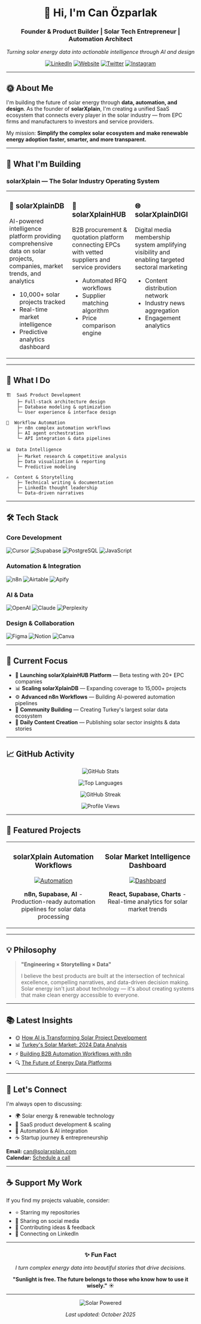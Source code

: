 <div align="center">
  
# 👋 Hi, I'm Can Özparlak

### Founder & Product Builder | Solar Tech Entrepreneur | Automation Architect

*Turning solar energy data into actionable intelligence through AI and design*

[![LinkedIn](https://img.shields.io/badge/LinkedIn-0077B5?style=for-the-badge&logo=linkedin&logoColor=white)](https://linkedin.com/in/canozparlak)
[![Website](https://img.shields.io/badge/solarXplain-FF6B00?style=for-the-badge&logo=solar&logoColor=white)](https://solarxplain.com)
[![Twitter](https://img.shields.io/badge/X-000000?style=for-the-badge&logo=x&logoColor=white)](https://x.com/canozparlak)
[![Instagram](https://img.shields.io/badge/Instagram-E4405F?style=for-the-badge&logo=instagram&logoColor=white)](https://instagram.com/canozparlak)

</div>

---

## 🌞 About Me

I'm building the future of solar energy through **data, automation, and design**. As the founder of **solarXplain**, I'm creating a unified SaaS ecosystem that connects every player in the solar industry — from EPC firms and manufacturers to investors and service providers.

My mission: **Simplify the complex solar ecosystem and make renewable energy adoption faster, smarter, and more transparent.**

---

## 🚀 What I'm Building

### **solarXplain** — The Solar Industry Operating System

<table>
  <tr>
    <td width="33%" valign="top">
      <h3>🧠 solarXplainDB</h3>
      <p>AI-powered intelligence platform providing comprehensive data on solar projects, companies, market trends, and analytics</p>
      <ul>
        <li>10,000+ solar projects tracked</li>
        <li>Real-time market intelligence</li>
        <li>Predictive analytics dashboard</li>
      </ul>
    </td>
    <td width="33%" valign="top">
      <h3>🔗 solarXplainHUB</h3>
      <p>B2B procurement & quotation platform connecting EPCs with vetted suppliers and service providers</p>
      <ul>
        <li>Automated RFQ workflows</li>
        <li>Supplier matching algorithm</li>
        <li>Price comparison engine</li>
      </ul>
    </td>
    <td width="33%" valign="top">
      <h3>🌐 solarXplainDIGI</h3>
      <p>Digital media membership system amplifying visibility and enabling targeted sectoral marketing</p>
      <ul>
        <li>Content distribution network</li>
        <li>Industry news aggregation</li>
        <li>Engagement analytics</li>
      </ul>
    </td>
  </tr>
</table>

---

## 💼 What I Do
```
🏗️  SaaS Product Development
    ├─ Full-stack architecture design
    ├─ Database modeling & optimization
    └─ User experience & interface design

🤖  Workflow Automation
    ├─ n8n complex automation workflows
    ├─ AI agent orchestration
    └─ API integration & data pipelines

📊  Data Intelligence
    ├─ Market research & competitive analysis
    ├─ Data visualization & reporting
    └─ Predictive modeling

✍️  Content & Storytelling
    ├─ Technical writing & documentation
    ├─ LinkedIn thought leadership
    └─ Data-driven narratives
```

---

## 🛠️ Tech Stack

### **Core Development**
![Cursor](https://img.shields.io/badge/Cursor-000000?style=flat-square&logo=visual-studio-code&logoColor=white)
![Supabase](https://img.shields.io/badge/Supabase-3ECF8E?style=flat-square&logo=supabase&logoColor=white)
![PostgreSQL](https://img.shields.io/badge/PostgreSQL-316192?style=flat-square&logo=postgresql&logoColor=white)
![JavaScript](https://img.shields.io/badge/JavaScript-F7DF1E?style=flat-square&logo=javascript&logoColor=black)

### **Automation & Integration**
![n8n](https://img.shields.io/badge/n8n-EA4B71?style=flat-square&logo=n8n&logoColor=white)
![Airtable](https://img.shields.io/badge/Airtable-18BFFF?style=flat-square&logo=airtable&logoColor=white)
![Apify](https://img.shields.io/badge/Apify-0084FF?style=flat-square&logo=apify&logoColor=white)

### **AI & Data**
![OpenAI](https://img.shields.io/badge/OpenAI-412991?style=flat-square&logo=openai&logoColor=white)
![Claude](https://img.shields.io/badge/Claude-CC9B7A?style=flat-square&logo=anthropic&logoColor=white)
![Perplexity](https://img.shields.io/badge/Perplexity-1FB5AD?style=flat-square)

### **Design & Collaboration**
![Figma](https://img.shields.io/badge/Figma-F24E1E?style=flat-square&logo=figma&logoColor=white)
![Notion](https://img.shields.io/badge/Notion-000000?style=flat-square&logo=notion&logoColor=white)
![Canva](https://img.shields.io/badge/Canva-00C4CC?style=flat-square&logo=canva&logoColor=white)

---

## 🎯 Current Focus

- 🚀 **Launching solarXplainHUB Platform** — Beta testing with 20+ EPC companies
- 📊 **Scaling solarXplainDB** — Expanding coverage to 15,000+ projects
- ⚙️ **Advanced n8n Workflows** — Building AI-powered automation pipelines
- 🤝 **Community Building** — Creating Turkey's largest solar data ecosystem
- 📢 **Daily Content Creation** — Publishing solar sector insights & data stories

---

## 📈 GitHub Activity

<div align="center">
  
![GitHub Stats](https://github-readme-stats.vercel.app/api?username=canozparlak&show_icons=true&theme=tokyonight&hide_border=true&bg_color=0D1117&title_color=F85D7F&icon_color=F8D866&text_color=FFFFFF)

![Top Languages](https://github-readme-stats.vercel.app/api/top-langs/?username=canozparlak&layout=compact&theme=tokyonight&hide_border=true&bg_color=0D1117&title_color=F85D7F&text_color=FFFFFF)

![GitHub Streak](https://streak-stats.demolab.com?user=canozparlak&theme=tokyonight&hide_border=true&background=0D1117&ring=F85D7F&fire=F8D866&currStreakLabel=FFFFFF)

![Profile Views](https://komarev.com/ghpvc/?username=canozparlak&color=F85D7F&style=flat-square&label=Profile+Views)

</div>

---

## 🌟 Featured Projects

<table>
  <tr>
    <td width="50%" valign="top">
      <h3 align="center">solarXplain Automation Workflows</h3>
      <div align="center">
        <a href="#">
          <img src="https://via.placeholder.com/300x150/0D1117/F85D7F?text=n8n+Workflows" alt="Automation"/>
        </a>
        <p><strong>n8n, Supabase, AI</strong> - Production-ready automation pipelines for solar data processing</p>
      </div>
    </td>
    <td width="50%" valign="top">
      <h3 align="center">Solar Market Intelligence Dashboard</h3>
      <div align="center">
        <a href="#">
          <img src="https://via.placeholder.com/300x150/0D1117/F8D866?text=Data+Dashboard" alt="Dashboard"/>
        </a>
        <p><strong>React, Supabase, Charts</strong> - Real-time analytics for solar market trends</p>
      </div>
    </td>
  </tr>
</table>

---

## 💡 Philosophy

> **"Engineering × Storytelling × Data"**
> 
> I believe the best products are built at the intersection of technical excellence, compelling narratives, and data-driven decision making. Solar energy isn't just about technology — it's about creating systems that make clean energy accessible to everyone.

---

## 📚 Latest Insights

<!-- BLOG-POST-LIST:START -->
- 🌞 [How AI is Transforming Solar Project Development](#)
- 📊 [Turkey's Solar Market: 2024 Data Analysis](#)
- ⚡ [Building B2B Automation Workflows with n8n](#)
- 🔍 [The Future of Energy Data Platforms](#)
<!-- BLOG-POST-LIST:END -->

---

## 🤝 Let's Connect

I'm always open to discussing:
- 🌍 Solar energy & renewable technology
- 🚀 SaaS product development & scaling
- 🤖 Automation & AI integration
- ☕ Startup journey & entrepreneurship

**Email:** [can@solarxplain.com](mailto:can@solarxplain.com)  
**Calendar:** [Schedule a call](https://cal.com/canozparlak)

---

## ☕ Support My Work

If you find my projects valuable, consider:
- ⭐ Starring my repositories
- 🔄 Sharing on social media
- 💬 Contributing ideas & feedback
- 🤝 Connecting on LinkedIn

---

<div align="center">

### ✨ Fun Fact

*I turn complex energy data into beautiful stories that drive decisions.*

**"Sunlight is free. The future belongs to those who know how to use it wisely."** ☀️

---

![Solar Powered](https://img.shields.io/badge/Powered_by-Solar_Energy-FDB813?style=for-the-badge&logo=solar&logoColor=white)

*Last updated: October 2025*

</div>
